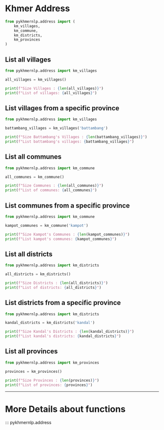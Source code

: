 # Khmer Address

```Python hl_lines="2"
from pykhmernlp.address import (
    km_villages, 
    km_commune, 
    km_districts, 
    km_provinces
)
```

## List all villages

```Python hl_lines="2"
from pykhmernlp.address import km_villages

all_villages = km_villages()

print(f"Size Villages : {len(all_villages)}")
print(f"List of villages: {all_villages}")
```

## List villages from a specific province

```Python hl_lines="2"
from pykhmernlp.address import km_villages

battambang_villages = km_villages('battambang')

print(f"Size Battambang's Villages : {len(battambang_villages)}")
print(f"List battambang's villages: {battambang_villages}")
```

## List all communes

```Python hl_lines="2"
from pykhmernlp.address import km_commune

all_communes = km_commune()

print(f"Size Communes : {len(all_communes)}")
print(f"List of communes: {all_communes}")
```

## List communes from a specific province

```Python hl_lines="2"
from pykhmernlp.address import km_commune

kampot_communes = km_commune('kampot')

print(f"Size Kampot's Communes : {len(kampot_communes)}")
print(f"List kampot's communes: {kampot_communes}")
```

## List all districts

```Python hl_lines="2"
from pykhmernlp.address import km_districts

all_districts = km_districts()

print(f"Size Districts : {len(all_districts)}")
print(f"List of districts: {all_districts}")
```

## List districts from a specific province

```Python hl_lines="2"
from pykhmernlp.address import km_districts

kandal_districts = km_districts('kandal')

print(f"Size Kandal's Districts : {len(kandal_districts)}")
print(f"List kandal's districts: {kandal_districts}")
```

## List all provinces

```Python hl_lines="2"
from pykhmernlp.address import km_provinces

provinces = km_provinces()

print(f"Size Provinces : {len(provinces)}")
print(f"List of provinces: {provinces}")
```

<hr>

# More Details about functions

::: pykhmernlp.address